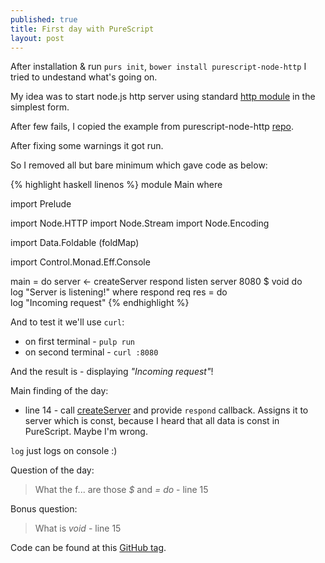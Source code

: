 ```yaml
---
published: true
title: First day with PureScript
layout: post
---
```


After installation & run `purs init`, `bower install purescript-node-http` I
tried to undestand what's going on.

My idea was to start node.js http server using standard [http
module](https://nodejs.org/api/http.html) in the simplest form.

After few fails, I copied the example from purescript-node-http
[repo](https://github.com/purescript-node/purescript-node-http/blob/master/test/Main.purs).

After fixing some warnings it got run.

So I removed all but bare minimum which gave code as below:

{% highlight haskell linenos %}
module Main where

import Prelude

import Node.HTTP
import Node.Stream
import Node.Encoding

import Data.Foldable (foldMap)

import Control.Monad.Eff.Console

main = do
  server <- createServer respond
  listen server 8080 $ void do  
    log "Server is listening!"
  where
  respond req res = do          
    log "Incoming request"
{% endhighlight %}

And to test it we'll use `curl`:  

 * on first terminal - `pulp run`  
 * on second terminal - `curl :8080`  

And the result is - displaying *"Incoming request"*!

Main finding of the day:  

 * line 14 - call [createServer](https://nodejs.org/api/http.html#http_http_createserver_requestlistener)
and provide `respond` callback. Assigns it to server which is const,
because I heard that all data is const in PureScript. Maybe I'm wrong.

`log` just logs on console :)

Question of the day:  

> What the f... are those *$* and *= do* - line 15

Bonus question:  

> What is *void* - line 15

Code can be found at this [GitHub tag](https://github.com/matma/github-linter/tree/step-1).
